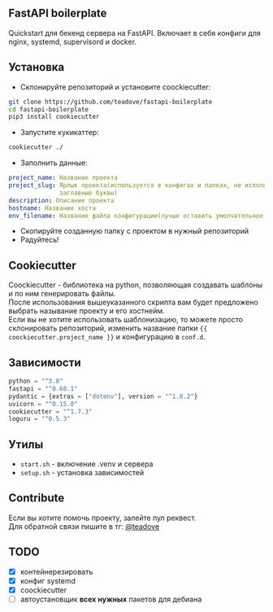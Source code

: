 ## FastAPI boilerplate
Quickstart для бекенд сервера на FastAPI. Включает в себя конфиги для nginx, systemd,
supervisord и docker.

## Установка
- Склонируйте репозиторий и установите coockiecutter:<br>
``` bash
git clone https://github.com/teadove/fastapi-boilerplate
cd fastapi-boilerplate 
pip3 install cookiecutter
```
- Запустите кукикаттер:
``` bash
cookiecutter ./
```
- Заполнить данные:
``` yaml
project_name: Название проекта
project_slug: Ярлык проекта(используется в конфигах и папках, не используйте пробелы и 
              заглавные буквы)
description: Описание проекта
hostname: Название хоста
env_filename: Название файла конфигурации(лучше оставить умолчательное)
```
- Скопируйте созданную папку с проектом в нужный репозиторий 
- Радуйтесь!

## Cookiecutter
Coockiecutter - библиотека на python, позволяющая создавать шаблоны и по ним генерировать файлы.<br>
После использования вышеуказанного скрипта вам будет предложено выбрать 
называние проекту и его хостнейм.  
Если вы не хотите использовать шаблонизацию, то можете просто 
склонировать репозиторий, изменить название папки `{{ сoockiecutter.project_name }}` и 
конфигурацию в `conf.d`.

## Зависимости
```python
python = "^3.8"
fastapi = "^0.68.1"
pydantic = {extras = ["dotenv"], version = "^1.8.2"}
uvicorn = "^0.15.0"
cookiecutter = "^1.7.3"
loguru = "^0.5.3"
```

## Утилы
- `start.sh` - включение .venv и сервера
- `setup.sh` - установка зависимостей

## Contribute
Если вы хотите помочь проекту, залейте пул реквест.  
Для обратной связи пишите в тг: [@teadove](https://t.me/teadove)

## TODO 
- [X] контейнерезировать
- [X] конфиг systemd
- [X] coockiecutter
- [ ] автоустановщик **всех нужных** пакетов для дебиана